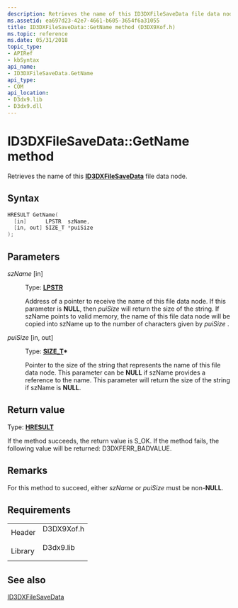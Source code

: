 ```yaml
---
description: Retrieves the name of this ID3DXFileSaveData file data node.
ms.assetid: ea697d23-42e7-4661-b605-3654f6a31055
title: ID3DXFileSaveData::GetName method (D3DX9Xof.h)
ms.topic: reference
ms.date: 05/31/2018
topic_type: 
- APIRef
- kbSyntax
api_name: 
- ID3DXFileSaveData.GetName
api_type: 
- COM
api_location: 
- D3dx9.lib
- D3dx9.dll
---
```


# ID3DXFileSaveData::GetName method

Retrieves the name of this [**ID3DXFileSaveData**](id3dxfilesavedata.md) file data node.

## Syntax


```C++
HRESULT GetName(
  [in]      LPSTR  szName,
  [in, out] SIZE_T *puiSize
);
```



## Parameters

<dl> <dt>

*szName* \[in\]
</dt> <dd>

Type: **[**LPSTR**](../winprog/windows-data-types.md)**

Address of a pointer to receive the name of this file data node. If this parameter is **NULL**, then *puiSize* will return the size of the string. If szName points to valid memory, the name of this file data node will be copied into szName up to the number of characters given by *puiSize* .

</dd> <dt>

*puiSize* \[in, out\]
</dt> <dd>

Type: **[**SIZE\_T**](../winprog/windows-data-types.md)\***

Pointer to the size of the string that represents the name of this file data node. This parameter can be **NULL** if szName provides a reference to the name. This parameter will return the size of the string if szName is **NULL**.

</dd> </dl>

## Return value

Type: **[**HRESULT**](https://msdn.microsoft.com/library/Bb401631(v=MSDN.10).aspx)**

If the method succeeds, the return value is S\_OK. If the method fails, the following value will be returned: D3DXFERR\_BADVALUE.

## Remarks

For this method to succeed, either *szName* or *puiSize* must be non-**NULL**.

## Requirements



|                    |                                                                                       |
|--------------------|---------------------------------------------------------------------------------------|
| Header<br/>  | <dl> <dt>D3DX9Xof.h</dt> </dl> |
| Library<br/> | <dl> <dt>D3dx9.lib</dt> </dl>  |



## See also

<dl> <dt>

[ID3DXFileSaveData](id3dxfilesavedata.md)
</dt> </dl>

 

 

